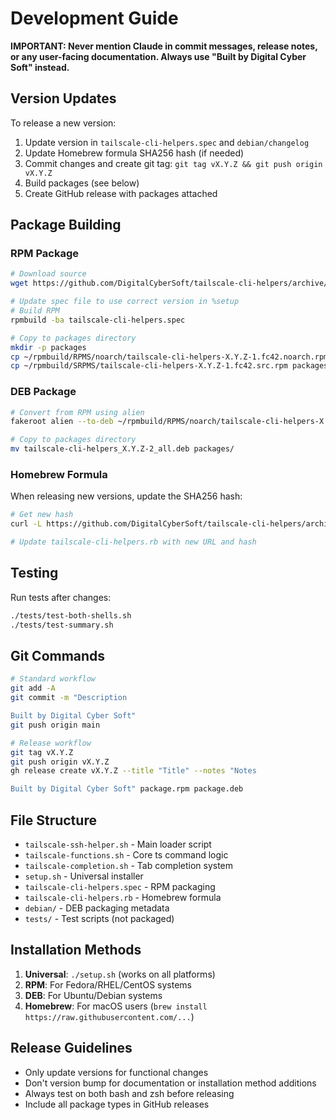 # Development Guide

**IMPORTANT: Never mention Claude in commit messages, release notes, or any user-facing documentation. Always use "Built by Digital Cyber Soft" instead.**

## Version Updates

To release a new version:

1. Update version in `tailscale-cli-helpers.spec` and `debian/changelog`
2. Update Homebrew formula SHA256 hash (if needed)
3. Commit changes and create git tag: `git tag vX.Y.Z && git push origin vX.Y.Z`
4. Build packages (see below)
5. Create GitHub release with packages attached

## Package Building

### RPM Package
```bash
# Download source
wget https://github.com/DigitalCyberSoft/tailscale-cli-helpers/archive/refs/tags/vX.Y.Z.tar.gz -O ~/rpmbuild/SOURCES/vX.Y.Z.tar.gz

# Update spec file to use correct version in %setup
# Build RPM
rpmbuild -ba tailscale-cli-helpers.spec

# Copy to packages directory
mkdir -p packages
cp ~/rpmbuild/RPMS/noarch/tailscale-cli-helpers-X.Y.Z-1.fc42.noarch.rpm packages/
cp ~/rpmbuild/SRPMS/tailscale-cli-helpers-X.Y.Z-1.fc42.src.rpm packages/
```

### DEB Package
```bash
# Convert from RPM using alien
fakeroot alien --to-deb ~/rpmbuild/RPMS/noarch/tailscale-cli-helpers-X.Y.Z-1.fc42.noarch.rpm

# Copy to packages directory
mv tailscale-cli-helpers_X.Y.Z-2_all.deb packages/
```

### Homebrew Formula
When releasing new versions, update the SHA256 hash:
```bash
# Get new hash
curl -L https://github.com/DigitalCyberSoft/tailscale-cli-helpers/archive/refs/tags/vX.Y.Z.tar.gz | sha256sum

# Update tailscale-cli-helpers.rb with new URL and hash
```

## Testing

Run tests after changes:
```bash
./tests/test-both-shells.sh
./tests/test-summary.sh
```

## Git Commands

```bash
# Standard workflow
git add -A
git commit -m "Description

Built by Digital Cyber Soft"
git push origin main

# Release workflow  
git tag vX.Y.Z
git push origin vX.Y.Z
gh release create vX.Y.Z --title "Title" --notes "Notes

Built by Digital Cyber Soft" package.rpm package.deb
```

## File Structure

- `tailscale-ssh-helper.sh` - Main loader script
- `tailscale-functions.sh` - Core ts command logic
- `tailscale-completion.sh` - Tab completion system
- `setup.sh` - Universal installer
- `tailscale-cli-helpers.spec` - RPM packaging
- `tailscale-cli-helpers.rb` - Homebrew formula
- `debian/` - DEB packaging metadata
- `tests/` - Test scripts (not packaged)

## Installation Methods

1. **Universal**: `./setup.sh` (works on all platforms)
2. **RPM**: For Fedora/RHEL/CentOS systems
3. **DEB**: For Ubuntu/Debian systems  
4. **Homebrew**: For macOS users (`brew install https://raw.githubusercontent.com/...`)

## Release Guidelines

- Only update versions for functional changes
- Don't version bump for documentation or installation method additions
- Always test on both bash and zsh before releasing
- Include all package types in GitHub releases